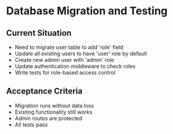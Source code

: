 # Database Migration and Testing

## Current Situation
- Need to migrate user table to add 'role' field
- Update all existing users to have 'user' role by default  
- Create new admin user with 'admin' role
- Update authentication middleware to check roles
- Write tests for role-based access control

## Acceptance Criteria
- Migration runs without data loss
- Existing functionality still works
- Admin routes are protected
- All tests pass